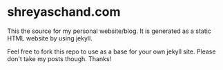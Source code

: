 shreyaschand.com
================

This the source for my personal website/blog. It is generated as a static HTML website by using jekyll.

Feel free to fork this repo to use as a base for your own jekyll site. Please don't take my posts though. Thanks!
